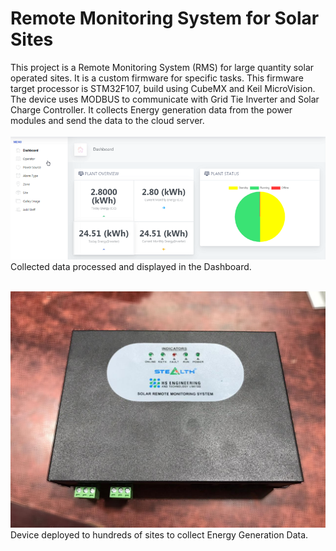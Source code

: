 # Remote Monitoring System for Solar Sites
This project is a Remote Monitoring System (RMS) for large quantity solar operated sites. It is a custom firmware for specific tasks. This firmware target processor is STM32F107, build using CubeMX and Keil MicroVision. The device uses MODBUS to communicate with Grid Tie Inverter and Solar Charge Controller. It collects Energy generation data from the power modules and send the data to the cloud server. <br /><br />
<img alt="NO IMAGE" src="dashboard.png"><br>
Collected data processed and displayed in the Dashboard.<br /><br />

<img alt="NO IMAGE" src="rms.jpg"><br>
Device deployed to hundreds of sites to collect Energy Generation Data.<br /><br />

